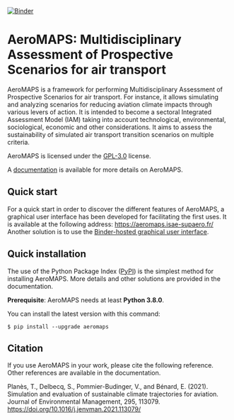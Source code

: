 [![Binder](https://mybinder.org/badge_logo.svg)](https://mybinder.org/v2/gh/AeroMAPS/AeroMAPS/HEAD)

AeroMAPS: Multidisciplinary Assessment of Prospective Scenarios for air transport
=================================================================================

AeroMAPS is a framework for performing Multidisciplinary Assessment of Prospective Scenarios for air transport. For
instance, it allows simulating and analyzing scenarios for reducing aviation climate impacts through various levers of
action. It is intended to become a sectoral Integrated Assessment Model (IAM) taking into account technological,
environmental, sociological, economic and other considerations. It aims to assess the sustainability of simulated air
transport transition scenarios on multiple criteria.

AeroMAPS is licensed under the [GPL-3.0](https://www.gnu.org/licenses/gpl-3.0.en.html) license.

A [documentation](https://aeromaps.github.io/AeroMAPS/) is available for more details on AeroMAPS.


Quick start
-----------

For a quick start in order to discover the different features of AeroMAPS,
a graphical user interface has been developed for facilitating the first uses.
It is available at the following address: https://aeromaps.isae-supaero.fr/
Another solution is to use the [Binder-hosted graphical user interface](https://mybinder.org/v2/gh/AeroMAPS/AeroMAPS/HEAD?urlpath=voila%2Frender%2Faeromaps%2Fapp.ipynb).


Quick installation
------------------

The use of the Python Package Index ([PyPI](https://pypi.org/)) is the simplest method for installing AeroMAPS.
More details and other solutions are provided in the documentation.

**Prerequisite**: AeroMAPS needs at least **Python 3.8.0**.

You can install the latest version with this command:

``` {.bash}
$ pip install --upgrade aeromaps
```


Citation
--------

If you use AeroMAPS in your work, please cite the following reference. Other references are available in the
documentation.

Planès, T., Delbecq, S., Pommier-Budinger, V., and Bénard, E. (2021).
Simulation and evaluation of sustainable climate trajectories for aviation.
Journal of Environmental Management, 295, 113079.
https://doi.org/10.1016/j.jenvman.2021.113079/
